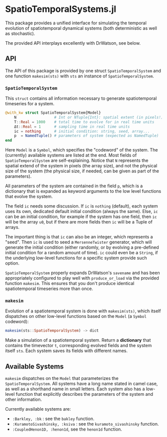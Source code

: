 # SpatioTemporalSystems.jl
This package provides a unified interface for simulating
the temporal evolution of spatiotemporal dynamical systems (both deterministic as well as stochastic).

The provided API interplays excellently with DrWatson, see below.

## API
The API of this package is provided by one struct `SpatioTemporalSystem` and one function `makesim(sts)` with `sts` an instance of `SpatioTemporalSystem`.

### `SpatioTemporalSystem`
This `struct` contains all information necessary to generate spatiotemporal timeseries for a system.

```julia
@with_kw struct SpatioTemporalSystem{Model}
    N                 # Int or NTuple{Int}: spatial extent (in pixels!)
    T::Real = 1000    # total time to evolve for in real time units
    Δt::Real = 1      # sampling time in real time units
    ic = nothing      # initial condition: string, seed, array...
    p  = NamedTuple() # parameters of system (expected as NamedTuple)
end
```

Here `Model` is a `Symbol`, which specifies the "codeword" of the system.
The (currently) available systems are listed at the end.
Most fields of `SpatioTemporalSystem` are self-explaining. Notice that
`N` represents the spatial extend of the system in pixels (the array size), and not
the physical size of the system (the physical size, if needed, can be
given as part of the parameters).

All parameters of the system are contained in the field `p`, which is a dictionary that is expanded as keyword arguments to the low level functions that evolve the system.

The field `ic` needs some discussion. If `ic` is `nothing` (default), each system uses
its own, dedicated default initial condition (always the same). Else,
`ic` can be an initial condition, for example if the system has one field,
then `ic` will be the array `u0`, but if there are more fields then `ic` will
be a Tuple of arrays.

The important thing is that `ic` can also be an integer, which represents a "seed".
Then `ic` is used to seed a `MersenneTwister` generator, which will generate the
initial condition (either randomly, or by evolving a pre-defined initial condition
for a random amount of time).
`ic` could even be a `String`, if the underlying low-level functions for
a specific system provide such option.

`SpatioTemporalSystem` properly expands DrWatson's `savename` and has been appropriately configured to play well with `produce_or_load` via the provided function `makesim`.
This ensures that you don't produce identical spatiotemporal timeseries more than once.

### `makesim`

Evolution of a spatiotemporal system is done with `makesim(sts)`,
which itself dispatches on other low-level functions based on the `Model` (a `Symbol` codeword):

```julia
makesim(sts::SpatioTemporalSystem) -> dict
```
Make a simulation of a spatiotemporal system. Return a **dictionary**
that contains the timevector `t`, corresponding evolved fields
and the system itself `sts`. Each system saves its fields with
different names.


## Available Systems
`makesim` dispatches on the `Model` that parameterizes the `SpatioTemporalSystem`. All systems have a long name stated in camel case, as well as a shorthand name in small letters.
Each system also has a low-level function that explicitly describes the parameters of the system and other information.

Currently available systems are:

* `:Barkley, :bk` : see the `bakley` function.
* `:KuramotoSivashinsky, :ksiva` : see the `kuramoto_sivashinsky` function.
* `:CoupledHenon1D, :henon1d`, see the `henon1d` function.
